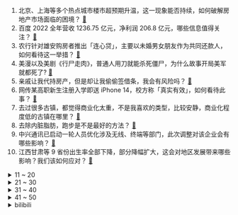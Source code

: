 1. 北京、上海等多个热点城市楼市超预期升温，这一现象能否持续，如何破解房地产市场面临的困境？ [:link:](https://www.zhihu.com/question/585533463)
2. 百度 2022 全年营收 1236.75 亿元，净利润 206.8 亿元，哪些信息值得关注？ [:link:](https://www.zhihu.com/question/585592008)
3. 农行针对雄安购房者推出「连心贷」，主要以未婚男女朋友作为共同还款人，如何看待这一举措？ [:link:](https://www.zhihu.com/question/585542976)
4. 美漫以及美剧《行尸走肉》，普通人用刀就能杀死僵尸，为什么故事开局美军就都死了? [:link:](https://www.zhihu.com/question/585011354)
5. 亲戚让我代持房产，但是却让我偷偷签借条，我会有风险吗？ [:link:](https://www.zhihu.com/question/584982380)
6. 网传某高职新生注册入学即送 iPhone 14，校方称「真实有效」，如何看待此事？ [:link:](https://www.zhihu.com/question/585589999)
7. 去过很多古镇，都觉得商业化太重，不是我喜欢的类型，比较安静，商业化程度低的古镇在哪里？ [:link:](https://www.zhihu.com/question/34252897)
8. 去除内脏脂肪，跑步是不是最好的方法？ [:link:](https://www.zhihu.com/question/427095682)
9. 中兴通讯已启动一轮人员优化涉及无线、终端等部门，此次调整对该企业会有哪些影响？ [:link:](https://www.zhihu.com/question/585104708)
10. 江西甘肃等 9 省份出生率全部下降，部分降幅扩大，这会对地区发展带来哪些影响？我们该如何应对？ [:link:](https://www.zhihu.com/question/585522134)
<details>
<summary>11 ~ 20</summary>

11. 如果真的有「数字生命」永生的方案，那谁来负责物理世界的维护工作，他们是数字世界的仆人还是主宰？ [:link:](https://www.zhihu.com/question/585465580)
12. 从2023年2月，微软XSX/XSS能否逆转PS5？ [:link:](https://www.zhihu.com/question/584715974)
13. 俄乌冲突的爆发是由哪些因素导致的？什么才是其中的根本原因？ [:link:](https://www.zhihu.com/question/585561712)
14. 内蒙古一露天煤矿发生大面积坍塌，当地已启动救援一级响应，目前情况如何？ [:link:](https://www.zhihu.com/question/585593819)
15. 日本海滩现巨大「神秘球」， 海保人员疑惑称从没见过，警方分析认为球体没有爆炸危险，它可能是什么？ [:link:](https://www.zhihu.com/question/585546440)
16. 张三丰为什么一掌打死宋青书？革职宋远桥？ [:link:](https://www.zhihu.com/question/582897074)
17. 表弟在我的《王者荣耀》账号上兑了个猴子的幽冥火，我动怒打了他一巴掌，现在家里人在找追究，我该怎么办？ [:link:](https://www.zhihu.com/question/584222261)
18. 有哪些运动健身项目特别适合在春天参与？ [:link:](https://www.zhihu.com/question/584673146)
19. 张雪峰回应吐槽还60万房贷利息57万，称没搞清具体情况，朋友弄错了，如何看待此事？房贷怎么还比较合理？ [:link:](https://www.zhihu.com/question/585520866)
20. 太阳约每隔11年出现一次磁极颠倒现象，如果地球磁极翻转，会引发哪些灾难？ [:link:](https://www.zhihu.com/question/585367244)
</details>
<details>
<summary>21 ~ 30</summary>

21. 假设有一张霍格沃茨录取通知书和成为世界首富的机会，你选择哪个？ [:link:](https://www.zhihu.com/question/424370792)
22. 约 10 省份公务员考试放宽年龄上限至 40 岁，如何看待此举？有哪些现实意义？ [:link:](https://www.zhihu.com/question/585325287)
23. 英国政府将《是，大臣》《1984》等列为「极右作品」，如何看待这一清单？ [:link:](https://www.zhihu.com/question/585322261)
24. 有哪些惊世骇俗的名人名言？ [:link:](https://www.zhihu.com/question/66107512)
25. 预算7K能买到性能不错的13代酷睿的轻薄本吗？ [:link:](https://www.zhihu.com/question/577655796)
26. 有哪些装修小白在开始装修前必须了解的事情？ [:link:](https://www.zhihu.com/question/585164476)
27. 为什么没有PCIE转DP或hdmi？ [:link:](https://www.zhihu.com/question/478924569)
28. 你有什么比较准确的识人技巧？ [:link:](https://www.zhihu.com/question/369993895)
29. 考研国家线公布后应当给导师发邮件吗，有什么注意事项？ [:link:](https://www.zhihu.com/question/389247690)
30. 懂“人性”才能懂人心、有智慧，你认为“人性”是什么样的呢？ [:link:](https://www.zhihu.com/question/580521136)
</details>
<details>
<summary>31 ~ 40</summary>

31. 关于考研怎么样联系导师，学长学姐有没有什么样的经验可以分享一下？ [:link:](https://www.zhihu.com/question/301366750)
32. 汉字还有没有再造字的可能性？ [:link:](https://www.zhihu.com/question/290648708)
33. 近期大牛股奥联电子被央企机构打假，公告内容严重失实，无任何业务往来，公司股价跳水跌停，如何看待此事？ [:link:](https://www.zhihu.com/question/585321514)
34. 你在旅游途中见过哪些绝美的风景？ [:link:](https://www.zhihu.com/question/569049904)
35. 会不会做饭真的是天赋决定的吗？ [:link:](https://www.zhihu.com/question/585375177)
36. 旅日大熊猫「香香」已回到中国，它为中日友谊贡献了哪些力量？大熊猫在国外真的很火吗？ [:link:](https://www.zhihu.com/question/583739635)
37. 开学返校，生活费怎么花更超值？ [:link:](https://www.zhihu.com/question/585538842)
38. 真正的「去客厅化」，到底是什么？ [:link:](https://www.zhihu.com/question/585223696)
39. 钟美美哭诉父母离婚原因，以及父亲家暴带给自己的影响，如何看待此事？原生家庭会对孩子造成多大的影响？ [:link:](https://www.zhihu.com/question/585164931)
40. 据报告，50% 的抑郁症患者为在校学生，青少年抑郁症患病率已达 15~20%，如何关注青少年心理健康？ [:link:](https://www.zhihu.com/question/585555768)
</details>
<details>
<summary>41 ~ 50</summary>

41. 为什么很多编程语言用 end 作为区块结束符，而放弃花括号？ [:link:](https://www.zhihu.com/question/40786019)
42. 孩子特别挑食，不爱吃青菜，去幼儿园老师也没特别照顾，怕影响发育，有什么好办法吗？ [:link:](https://www.zhihu.com/question/585359815)
43. 没学历，没经验，能做什么工作？ [:link:](https://www.zhihu.com/question/583745399)
44. 如何看待 2023 年 2 月 22 日 A 股市场？ [:link:](https://www.zhihu.com/question/585412131)
45. 俄乌战争发展到现在，结束这场战争的关键是什么？以当前的局势，预计战争还将持续多久？ [:link:](https://www.zhihu.com/question/585561568)
46. AIGC 的内容生成能力会成为元宇宙建设的生产力工具吗？ [:link:](https://www.zhihu.com/question/585103099)
47. 胡行钟夜为什么只有胡桃需要精通? [:link:](https://www.zhihu.com/question/585481091)
48. 大鹏两翅追上孙悟空没问题，为啥能一把抓住挣脱不了？ [:link:](https://www.zhihu.com/question/553401491)
49. 赚钱的底层逻辑和本质是什么？ [:link:](https://www.zhihu.com/question/584728561)
50. 电视剧三体中谁的演技最好？ [:link:](https://www.zhihu.com/question/579021124)
</details><details>
<summary>bilibili</summary>

1. 饭店老板玉麒麟亲自下厨，却把茄子吃吐了？【还愿挑战ep17-京春锦府】 [:link:](//www.bilibili.com/video/BV15b4119748)
2. 《 四 川 冒 菜 全 套 配 方 》 [:link:](//www.bilibili.com/video/BV1ny4y1Z7t9)
3. 震撼全球科学界！中国科学家革命性水稻突破！或将影响你我的饭碗！ [:link:](//www.bilibili.com/video/BV1RD4y137JP)
4. 老爸只有1400块钱，要给我1000当学费 [:link:](//www.bilibili.com/video/BV1NM411J7x4)
5. 当大爷第一次见到吴京 [:link:](//www.bilibili.com/video/BV1Qv4y1W7aS)
6. 必 要 时 我 会 出 家 [:link:](//www.bilibili.com/video/BV1do4y1e7Ex)
7. 自制扫地摩托车 [:link:](//www.bilibili.com/video/BV1j24y1W7LQ)
8. 又上央视了。国家营养餐给偏远山区孩子带来了什么好处？ [:link:](//www.bilibili.com/video/BV13o4y1v7Ko)
9. 谁教你这样剪的？？！！ [:link:](//www.bilibili.com/video/BV1L54y1w774)
10. 【半佛】米哈游正面临危险时刻 [:link:](//www.bilibili.com/video/BV1DM4y1f7bd)
<details>
<summary>11 ~ 20</summary>

11. 《那年夏天，宁静的瑶》 [:link:](//www.bilibili.com/video/BV1iy4y1Z7sT)
12. 《原神》寻味之旅——「璃月食集」第三期 [:link:](//www.bilibili.com/video/BV1zj411P717)
13. 【罗翔】面对网络暴力，法律真的无能为力吗？ [:link:](//www.bilibili.com/video/BV1wx4y1F73v)
14. 当我在漫展大声喊出羞耻横幅 [:link:](//www.bilibili.com/video/BV1Ls4y1h7wa)
15. 阳光开朗，但是硬核“大男孩”🔥 [:link:](//www.bilibili.com/video/BV1Vs4y1b7Um)
16. 《对接の小曲2.0》(官方版本） [:link:](//www.bilibili.com/video/BV1Eg4y1p7L7)
17. 大家好！我是星际争霸II新晋世界冠军——TIME，KZG.Oliveira，李培楠。B站，我来啦~ [:link:](//www.bilibili.com/video/BV1fY4y1m78U)
18. 假装是外国人涨粉200万，凭借土味神曲《爱如火》火爆全网——网红娜娜的魔幻人生 [:link:](//www.bilibili.com/video/BV1Ej411P75b)
19. 老师吃席 坐小孩那桌 [:link:](//www.bilibili.com/video/BV11M411J7cQ)
20. 人性深度|| 惯性定律，人生成就高度的永恒密码 [:link:](//www.bilibili.com/video/BV1Tg4y1p7WX)
</details>
<details>
<summary>21 ~ 30</summary>

21. 一个纪录片导演的惊悚春节 [:link:](//www.bilibili.com/video/BV1gs4y1h7Bb)
22. 周杰伦：不止会躺平，周董的商业帝国到底有多大？ [:link:](//www.bilibili.com/video/BV1YM411A7dt)
23. 我的年度爱用实习生分享！黑心老板必看！ [:link:](//www.bilibili.com/video/BV1JM4y1Z7xt)
24. 鹰酱的粤江南探店，但是柯洁请客 [:link:](//www.bilibili.com/video/BV1Av4y1e7Bk)
25. 小时候写的科幻作文实现了！！ [:link:](//www.bilibili.com/video/BV1P24y1W7Vc)
26. 《 天 价 餐 厅 》 [:link:](//www.bilibili.com/video/BV1UD4y137Tz)
27. 徐 江 大 战 僵 尸 [:link:](//www.bilibili.com/video/BV1Vs4y1h7Ap)
28. 当生活都一切不顺扑面而来你该如何应对呢 [:link:](//www.bilibili.com/video/BV15j411V7TZ)
29. 这 么 多 先 生 [:link:](//www.bilibili.com/video/BV1cY4y1U7LN)
30. 酸~~~~~~~~~~~~~~~~~~~~~~~~~~~~~~~~~~~~ [:link:](//www.bilibili.com/video/BV1LR4y1q7G1)
</details>
<details>
<summary>31 ~ 40</summary>

31. 骑行穿越大兴安岭，沿途野生动物众多，还好找到一个安全的营地 [:link:](//www.bilibili.com/video/BV1584y1J742)
32. 我的敞篷马自达，会塞车吗？ [:link:](//www.bilibili.com/video/BV1Db411X7Ru)
33. 不当人之《辛辣天塞》 [:link:](//www.bilibili.com/video/BV1Ds4y1h7xP)
34. 请老铁粉吃生腌，假粉丝全程根本没停过，差点把我给吃哭了 [:link:](//www.bilibili.com/video/BV1Po4y1v7aR)
35. 投资65w开了个美怡家，看着赏心悦目，干的撕心裂肺 [:link:](//www.bilibili.com/video/BV1C24y1n7i7)
36. 拒绝答辩，吃点好的！漫威零差评佳作《马面雷神》第二章 [:link:](//www.bilibili.com/video/BV1yA411278n)
37. 尬聊03丨2次元和3次元，互不认识强行相亲有多尬？ [:link:](//www.bilibili.com/video/BV1js4y1b7sy)
38. 厨房小白的福音，据说这是鸡腿最简单也是味道排名前三的做法。 [:link:](//www.bilibili.com/video/BV11b411X7E2)
39. 一键查询小学老师开学后的精神状态 [:link:](//www.bilibili.com/video/BV1ug4y1p79d)
40. 带心里医生玩狼人杀 [:link:](//www.bilibili.com/video/BV1VD4y1A71q)
</details>
<details>
<summary>41 ~ 50</summary>

41. 我买了只羊给我家边牧当宠物，结果…… [:link:](//www.bilibili.com/video/BV1LR4y1v7xg)
42. 我今年拍过最牛逼的视频。r星出品，必是精品。 [:link:](//www.bilibili.com/video/BV16M411E7RX)
43. “相信我，三秒以后会很绝” [:link:](//www.bilibili.com/video/BV1qY4y1m7Fj)
44. 假如被抓去大逃杀生存游戏的都是极度客气认生的社恐… [:link:](//www.bilibili.com/video/BV1xs4y1h773)
45. 水泥封心 [:link:](//www.bilibili.com/video/BV12o4y1e7Kw)
46. 京 海 运 动 会 1 [:link:](//www.bilibili.com/video/BV1d24y1n7DB)
47. 新学的魔术送给大家～ [:link:](//www.bilibili.com/video/BV1kA411274M)
48. 当BGM响起时，死去的记忆突然开始攻击我！！！ [:link:](//www.bilibili.com/video/BV1x24y1p7EU)
49. 飞3万公里，探秘全球独一无二美食，泰国火山排骨！！ [:link:](//www.bilibili.com/video/BV15T411U7ct)
50. 国产篮球尬剧离大谱，这确定是在打篮球吗？感觉水平不如坤坤 [:link:](//www.bilibili.com/video/BV1V84y1H7Pw)
</details>
<details>
<summary>51 ~ 60</summary>

51. 史上最变态冰箱！ [:link:](//www.bilibili.com/video/BV1DM411A71X)
52. 我和我那嘴硬的兄弟 [:link:](//www.bilibili.com/video/BV1Q24y1n7ZT)
53. 广东天气有多离谱 [:link:](//www.bilibili.com/video/BV1db411X7EE)
54. 00 后 的 童 年 有 什 么 ？ [:link:](//www.bilibili.com/video/BV1s54y1w7Vg)
55. 取缔人祭文化有多艰难？商周之变与华夏新生 翦商【思维实验室】 [:link:](//www.bilibili.com/video/BV1Au4y1F7aW)
56. 水淹七军。 [:link:](//www.bilibili.com/video/BV1xb41197Tn)
57. 每挖一个三米三，就做一件好事，帮助别人，快乐自己 [:link:](//www.bilibili.com/video/BV1bM411A7tJ)
58. 这段感情，我开始地太快了…. [:link:](//www.bilibili.com/video/BV1Bj411P7dh)
59. ChatGPT搭配闪击PPT三分钟生成PPT，你只需要输入一个标题 [:link:](//www.bilibili.com/video/BV1oj411G7QV)
60. 都觉得我们会输，呢万一侥幸取胜呢？ [:link:](//www.bilibili.com/video/BV17T411S7LQ)
</details>
<details>
<summary>61 ~ 70</summary>

61. 此时此刻一位高贵的公主正在享用她的美味晚餐 [:link:](//www.bilibili.com/video/BV1TY4y1U7HA)
62. 哪国会为了龙虾打一仗？【奇葩小国45】 [:link:](//www.bilibili.com/video/BV1uD4y1A7Mp)
63. 古代美女合集 [:link:](//www.bilibili.com/video/BV1Xv4y1W7AH)
64. 当阿贝多把一个技巧练到极致的时候 [:link:](//www.bilibili.com/video/BV1m24y1n7JD)
65. 拿捏！在女友面前假装买了几百件衣服堆满屋子…再用酸黄瓜糖替换她的东西？她人傻了！ [:link:](//www.bilibili.com/video/BV1fj411G7TY)
66. 《原子之心》俄罗斯首款3A大作！最高难度全结局 俄语配音 [:link:](//www.bilibili.com/video/BV1tM411J7Ny)
67. 简直不要太惨！！！哈哈哈！！！ [:link:](//www.bilibili.com/video/BV1884y1H7Ao)
68. 《 大型社死现场 》 [:link:](//www.bilibili.com/video/BV1624y1H7b9)
69. 化肥厂小伙一夜40吨黄土，遮天蔽日末日黄昏，赚了215元 [:link:](//www.bilibili.com/video/BV1uM411H7in)
70. 一个很变态...但可以拯救你破音嗓，有效改掉用喉咙唱歌的神仙教程 [:link:](//www.bilibili.com/video/BV1ox4y1c7p5)
</details>
<details>
<summary>71 ~ 80</summary>

71. 【4K】老戴《原子之心》01 空中之城【中文配音】【剧情流程解说】 [:link:](//www.bilibili.com/video/BV1zj411P7f3)
72. 张涛：我需要深呼吸！ [:link:](//www.bilibili.com/video/BV1DD4y137ve)
73. 【上野千鹤子】已识乾坤大，犹怜草木青 [:link:](//www.bilibili.com/video/BV1FA411m7e3)
74. 【STN快报第七季05】赵灵儿，当时要是有这把AK，我就能救你了 [:link:](//www.bilibili.com/video/BV1Eg4y1p77s)
75. 爆辣螺蛳粉臭火锅！加肥肠！加臭豆腐！加超大炸蛋！ [:link:](//www.bilibili.com/video/BV1YR4y1v7cq)
76. 蘑菇馒头！🍄 闲着没事可以试试 [:link:](//www.bilibili.com/video/BV1ie4y1c7MW)
77. 视频内容有点甜～（谨慎观看 [:link:](//www.bilibili.com/video/BV1ux4y1w7FW)
78. 乔尔艾莉分道扬镳？万字精讲《最后生还者》第6集（含剧集评价，彩蛋分享）【墨菲】 [:link:](//www.bilibili.com/video/BV1Nb41197qc)
79. 九转大肠：这把高端局！ [:link:](//www.bilibili.com/video/BV1UY4y1m7xm)
80. 【阿斗】史上最冤屈“公务员”，得罪领导被贬下凡，还被妻子背叛！中国神话体系完全解析【羿禹篇】上 [:link:](//www.bilibili.com/video/BV1tv4y1s7kA)
</details>
<details>
<summary>81 ~ 90</summary>

81. ☀️《综合棋牌第一名》☀️ [:link:](//www.bilibili.com/video/BV1aY411Y7gq)
82. 人脑盛宴！史上最有名的食人魔，到底有多凶残？深度解析悬疑犯罪经典《汉尼拔》 [:link:](//www.bilibili.com/video/BV1ET411U7Ky)
83. 1W造成1900！AD：战斗时长0.00秒？我血条呢？ [:link:](//www.bilibili.com/video/BV15g4y1p7BZ)
84. 学习是为了什么？这是他们的答案 [:link:](//www.bilibili.com/video/BV1Lv4y1s738)
85. 我恨《混沌武士》，它剥夺了我忍耐平庸动画的能力【银屏系】丨机核 [:link:](//www.bilibili.com/video/BV1JM4y1Z7Bt)
86. 好堵，好坑，好佛 好炸裂的曼谷交通 [:link:](//www.bilibili.com/video/BV1K24y1W7Yr)
87. 拼夕夕3块钱一罐的“即食大鲍鱼”,你敢吃吗？？？ [:link:](//www.bilibili.com/video/BV1LY411e7md)
88. 爷的猫儿摸起来好软，好可爱 [:link:](//www.bilibili.com/video/BV1ub41197EJ)
89. 偷家偷到被系统警告，几千观众屏住呼吸，2023最精彩的一把翻盘局！ [:link:](//www.bilibili.com/video/BV1tA41127p5)
90. “每当我撑不下去，就会打开这个视频！” [:link:](//www.bilibili.com/video/BV1V24y1W7mQ)
</details>
<details>
<summary>91 ~ 100</summary>

91. 一个动作让所有的coserCPU烧了！ [:link:](//www.bilibili.com/video/BV1tR4y1v739)
92. 史无前例！我们爬上了中国最高树 [:link:](//www.bilibili.com/video/BV19b411X7GZ)
93. “这车开的就离谱！！” [:link:](//www.bilibili.com/video/BV1qR4y1v7Bd)
94. 【刘谦魔术课】2023第一课！没看过拜年纪的别点开！ [:link:](//www.bilibili.com/video/BV1PD4y1G7J7)
95. 非洲孩子收到礼物的喜悦，猴哥上海滩小弟装，戴薇汉服变身淑女 [:link:](//www.bilibili.com/video/BV1tT411U77q)
96. 刷到这个视频的人，你可以怀疑自己的精神状态了！ [:link:](//www.bilibili.com/video/BV1Hy4y1Z7Bh)
97. 全民吃草，是怎么把一个国家吃废的？ [:link:](//www.bilibili.com/video/BV1yy4y1Z752)
98. 请把卧操打在我脸上！（本期视频管饱！） [:link:](//www.bilibili.com/video/BV1eM411J7jP)
99. 老舍同名小说改编，导演拍完后竟被逼到自杀？老电影也太敢拍了！ [:link:](//www.bilibili.com/video/BV1fg4y1H7rv)
100. 这个游戏的结局终归是一场悲剧。〖游戏不止〗 [:link:](//www.bilibili.com/video/BV1FD4y1G7dq)
</details></details>